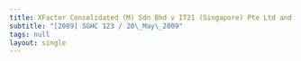 ```yaml
---
title: XFactor Consolidated (M) Sdn Bhd v IT21 (Singapore) Pte Ltd and Others
subtitle: "[2009] SGHC 123 / 20\_May\_2009"
tags: null
layout: single
---
```


